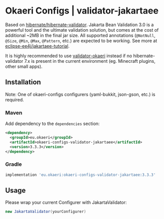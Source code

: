 # Okaeri Configs | validator-jakartaee

Based on [hibernate/hibernate-validator](https://github.com/hibernate/hibernate-validator). 
Jakarta Bean Validation 3.0 is a powerful tool and the ultimate validation solution, but comes at the cost of additional ~2MB in the final jar size.
All supported annotations (`@NotNull`, `@Size`, `@Min`, `@Max`, `@Pattern`, etc.) are expected to be working.
See more at [eclipse-ee4j/jakartaee-tutorial](https://github.com/eclipse-ee4j/jakartaee-tutorial/blob/569bf35a26f8965936ebd02cde84a2dcc11291f7/src/main/asciidoc/bean-validation/bean-validation002.adoc).

It is highly recommended to use [validator-okaeri](https://github.com/OkaeriPoland/okaeri-configs/tree/master/validator-okaeri)
instead if no hibernate-validator 7.x is present in the current environment (eg. Minecraft plugins, other small apps).

## Installation
Note: One of okaeri-configs configurers (yaml-bukkit, json-gson, etc.) is required.
### Maven
Add dependency to the `dependencies` section:
```xml
<dependency>
  <groupId>eu.okaeri</groupId>
  <artifactId>okaeri-configs-validator-jakartaee</artifactId>
  <version>3.3.3</version>
</dependency>
```
### Gradle
```groovy
implementation 'eu.okaeri:okaeri-configs-validator-jakartaee:3.3.3'
```

## Usage

Please wrap your current Configurer with JakartaValidator:
```java
new JakartaValidator(yourConfigurer)
```
